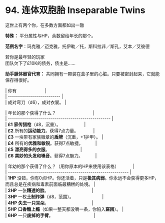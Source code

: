 # 94. 连体双胞胎 Inseparable Twins  
  
这世上有两个你，在多数方面都如出一辙  
  
**特殊：** 平分属性与HP，余数留给年长的那个。  
  
**范例名字**：玛克雅／迈克雅，托伊勒／托，斯科拉非／斯孔，艾本／艾彼德  
  
若你是最年轻的玩家  
团队欠下了£10K的债务，债主是……  
  
**助手腺体器官代育：** 共同拥有一颗装在盒子里的心脏。只要被密封起来，它就能保存得很好。  
  
  
| 你有                       |  
| -------------------------- |  
| 成对弯刀（d6），成对衣裳。 |  
  
| 年长的那个获得了什么？                              |  
| --------------------------------------------------- |  
| **£1** **家传猎枪**（d8，沉重）。                   |  
| **£2** 所有的**运动能力**。获得7点力量。            |  
| **£3** 一块带有家族徽章的**盾牌**（沉重，+1护甲）。 |  
| **£4** 所有的**优雅和敏锐**。获得7点敏捷。          |  
| **£5** **漂亮得多的衣服**。                         |  
| **£6** **美妙的头发和嗓音**。获得7点魅力。          |  
  
| 年幼的那个获得了什么？（用你原本的HP来使用该表格）           |  
| ------------------------------------------------------------ |  
| **1HP** 没错，你有0点HP。你还活着，只是**极其病弱**。你永远不会获得更多HP，而且总是在疾病和毒素前面临最糟糕的处境。 |  
| **2HP** 一张**糟透的脸**。                                   |  
| **3HP** 一枚**土制炸弹**（d8，范围）。                       |  
| **4HP** **失去一只耳朵**。                                   |  
| **5HP** **口香糖上瘾**（如果一整天都没嚼一条，你陷入**窘困**）。 |  
| **6HP** 一只**废掉的手臂**。                                 |